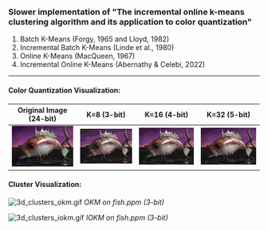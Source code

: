 ### Slower implementation of "The incremental online k-means clustering algorithm and its application to color quantization"

1) Batch K-Means (Forgy, 1965 and Lloyd, 1982)
2) Incremental Batch K-Means (Linde et al., 1980)
3) Online K-Means (MacQueen, 1967)
4) Incremental Online K-Means (Abernathy & Celebi, 2022)

---

#### Color Quantization Visualization:

| Original Image (24-bit)           | K=8 (3-bit)                     | K=16 (4-bit)                     | K=32 (5-bit)                     |
|-----------------------------------|---------------------------------|----------------------------------|----------------------------------|
| ![24-bit](out/original_image.png) | ![3-bit](out/iokm_8K_image.png) | ![4-bit](out/iokm_16K_image.png) | ![5-bit](out/iokm_32K_image.png) |


#### Cluster Visualization:

![3d_clusters_okm.gif](3d_clusters_okm.gif)
*OKM on fish.ppm (3-bit)*

![3d_clusters_iokm.gif](3d_clusters_iokm.gif)
*IOKM on fish.ppm (3-bit)*
